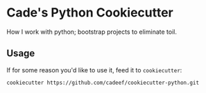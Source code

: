 # Cade's Python Cookiecutter

How I work with python; bootstrap projects to eliminate toil.

## Usage

If for some reason you'd like to use it, feed it to `cookiecutter`:

```
cookiecutter https://github.com/cadeef/cookiecutter-python.git
```
